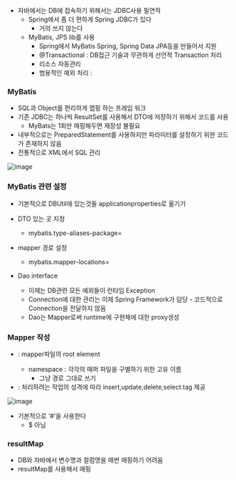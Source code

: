 - 자바에서는 DB에 접속하기 위해서는 JDBC사용 필연적
    - Spring에서 좀 더 편하게 Spring JDBC가 있다
        - 거의 쓰지 않는다
    - MyBatis, JPS lib를 사용
        - Spring에서 MyBatis Spring, Spring Data JPA등을 만들어서 지원
        - @Transactional : DB접근 기술과 무관하게 선언적 Transaction 처리
        - 리소스 자동관리
        - 범용적인 예외 처리 :

### MyBatis

- SQL과 Object를 편리하게 맵핑 하는 프레임 워크
- 기존 JDBC는 하나씩 ResultSet를 사용해서 DTO에 저장하기 위해서 코드를 사용
    - MyBats는 1회만 매핑해두면 재장성 불필요
- 내부적으로는 PreparedStatement를 사용하지만 파라미터를 설정하기 위한 코드가 존재하지 않음
- 전통적으로 XML에서 SQL 관리

![image](https://github.com/user-attachments/assets/885aec5e-2b40-4b87-bd49-52744ec62ba8)


### MyBatis 관련 설정

- 기본적으로 DBUtil에 있는것들 applicationproperties로 옮기기
- DTO 있는 곳 지정
    - mybatis.type-aliases-package=
- mapper 경로 설정
    - mybatis.mapper-locations=

- Dao interface
    - 이제는 DB관련 모든 예외들이 런타임 Exception
    - Connection에 대한 관리는 이제 Spring Framework가 담당 - 코드적으로 Connection을 전달하지 않음
    - Dao는 Mapper로써 runtime에 구현체에 대한 proxy생성

### Mapper 작성

- <mapper> : mapper파일의 root element
    - namespace : 각각의 매퍼 파일을 구별하기 위한 고유 이름
        - 그냥 경로 그대로 쓰기
- <insert> : 처리하려는 작업의 성격에 따라 insert,update,delete,select.tag 제공

![image](https://github.com/user-attachments/assets/c95cb7b9-eac6-4c01-8d8b-068439182dbd)


- 기본적으로 ‘#’을 사용한다
    - $ 아님

### resultMap

- DB와 자바에서 변수명과 컬럼명을 매번 매핑하기 어려움
- resultMap를 사용해서 매핑
